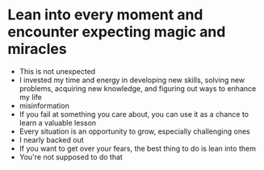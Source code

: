# Lean into every moment and encounter expecting magic and miracles

* This is not unexpected
* I invested my time and energy in developing new skills, solving new problems, acquiring new knowledge, and figuring out ways to enhance my life
* misinformation
* If you fail at something you care about, you can use it as a chance to learn a valuable lesson
* Every situation is an opportunity to grow, especially challenging ones
* I nearly backed out
* If you want to get over your fears, the best thing to do is lean into them
* You're not supposed to do that
